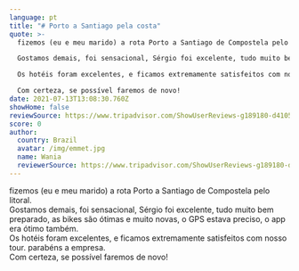 ```yaml
---
language: pt
title: "# Porto a Santiago pela costa"
quote: >-
  fizemos (eu e meu marido) a rota Porto a Santiago de Compostela pelo litoral.\

  Gostamos demais, foi sensacional, Sérgio foi excelente, tudo muito bem preparado, as bikes são ótimas e muito novas, o GPS estava preciso, o app era ótimo também.\

  Os hotéis foram excelentes, e ficamos extremamente satisfeitos com nosso tour. parabéns a empresa.\

  Com certeza, se possível faremos de novo!
date: 2021-07-13T13:08:30.760Z
showHome: false
reviewSource: https://www.tripadvisor.com/ShowUserReviews-g189180-d4105907-r796310266-Top_Bike_Tours_Portugal-Porto_Porto_District_Northern_Portugal.html
score: 0
author:
  country: Brazil
  avatar: /img/emmet.jpg
  name: Wania
  reviewerSource: https://www.tripadvisor.com/ShowUserReviews-g189180-d4105907-r796310266-Top_Bike_Tours_Portugal-Porto_Porto_District_Northern_Portugal.html
---
```

fizemos (eu e meu marido) a rota Porto a Santiago de Compostela pelo litoral.\
Gostamos demais, foi sensacional, Sérgio foi excelente, tudo muito bem preparado, as bikes são ótimas e muito novas, o GPS estava preciso, o app era ótimo também.\
Os hotéis foram excelentes, e ficamos extremamente satisfeitos com nosso tour. parabéns a empresa.\
Com certeza, se possível faremos de novo!